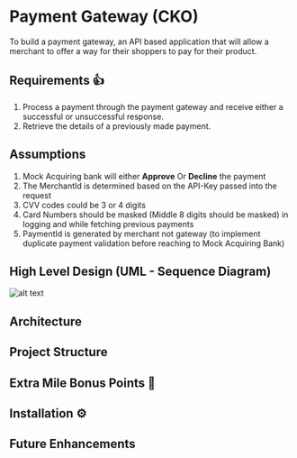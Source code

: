 # Payment Gateway (CKO)
To build a payment gateway, an API based application that will allow a merchant to offer a way for their shoppers to pay for their product.
## Requirements :+1:
1. Process a payment through the payment gateway and receive either a successful or unsuccessful response.
2. Retrieve the details of a previously made payment.
## Assumptions
1. Mock Acquiring bank will either **Approve** Or **Decline** the payment
2. The MerchantId is determined based on the API-Key passed into the request
3. CVV codes could be 3 or 4 digits
4. Card Numbers should be masked (Middle 8 digits should be masked) in logging and while fetching previous payments
5. PaymentId is generated by merchant not gateway (to implement duplicate payment validation before reaching to Mock Acquiring Bank)
## High Level Design (UML - Sequence Diagram)

![alt text](https://github.com/[username]/[reponame]/blob/[branch]/image.jpg?raw=true)

## Architecture
## Project Structure
## Extra Mile Bonus Points :rocket:
## Installation :gear:
## Future Enhancements
